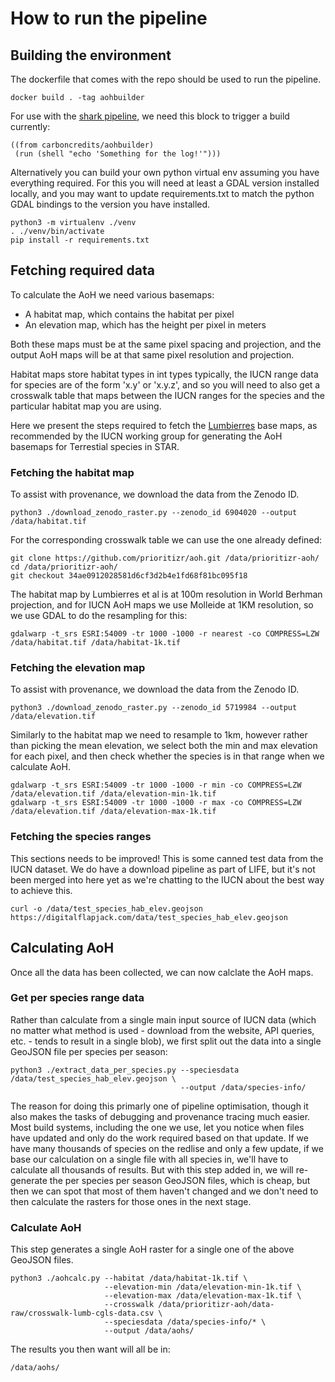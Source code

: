 # How to run the pipeline

## Building the environment

The dockerfile that comes with the repo should be used to run the pipeline.

```
docker build . -tag aohbuilder
```

For use with the [shark pipeline](https://github.com/quantifyearth/shark), we need this block to trigger a build currently:

```shark-build:aohbuilder
((from carboncredits/aohbuilder)
 (run (shell "echo 'Something for the log!'")))
```

Alternatively you can build your own python virtual env assuming you have everything required. For this you will need at least a GDAL version installed locally, and you may want to update requirements.txt to match the python GDAL bindings to the version you have installed.

```
python3 -m virtualenv ./venv
. ./venv/bin/activate
pip install -r requirements.txt
```

## Fetching required data

To calculate the AoH we need various basemaps:

* A habitat map, which contains the habitat per pixel
* An elevation map, which has the height per pixel in meters

Both these maps must be at the same pixel spacing and projection, and the output AoH maps will be at that same pixel resolution and projection.

Habitat maps store habitat types in int types typically, the IUCN range data for species are of the form 'x.y' or 'x.y.z', and so you will need to also get a crosswalk table that maps between the IUCN ranges for the species and the particular habitat map you are using.

Here we present the steps required to fetch the [Lumbierres](https://zenodo.org/records/6904020) base maps, as recommended by the IUCN working group for generating the AoH basemaps for Terrestial species in STAR.

### Fetching the habitat map

To assist with provenance, we download the data from the Zenodo ID.

```shark-run:aohbuilder
python3 ./download_zenodo_raster.py --zenodo_id 6904020 --output /data/habitat.tif
```

For the corresponding crosswalk table we can use the one already defined:

```shark-run:aohbuilder
git clone https://github.com/prioritizr/aoh.git /data/prioritizr-aoh/
cd /data/prioritizr-aoh/
git checkout 34ae0912028581d6cf3d2b4e1fd68f81bc095f18
```

The habitat map by Lumbierres et al is at 100m resolution in World Berhman projection, and for IUCN AoH maps we use Molleide at 1KM resolution, so we use GDAL to do the resampling for this:

```shark-run:aohbuilder
gdalwarp -t_srs ESRI:54009 -tr 1000 -1000 -r nearest -co COMPRESS=LZW  /data/habitat.tif /data/habitat-1k.tif
```

### Fetching the elevation map

To assist with provenance, we download the data from the Zenodo ID.

```shark-run:aohbuilder
python3 ./download_zenodo_raster.py --zenodo_id 5719984 --output /data/elevation.tif
```

Similarly to the habitat map we need to resample to 1km, however rather than picking the mean elevation, we select both the min and max elevation for each pixel, and then check whether the species is in that range when we calculate AoH.

```shark-run:aohbuilder
gdalwarp -t_srs ESRI:54009 -tr 1000 -1000 -r min -co COMPRESS=LZW  /data/elevation.tif /data/elevation-min-1k.tif
gdalwarp -t_srs ESRI:54009 -tr 1000 -1000 -r max -co COMPRESS=LZW  /data/elevation.tif /data/elevation-max-1k.tif
```

### Fetching the species ranges

This sections needs to be improved! This is some canned test data from the IUCN dataset. We do have a download pipeline as part of LIFE, but it's not been merged into here yet as we're chatting to the IUCN about the best way to achieve this.

```shark-run:aohbuilder
curl -o /data/test_species_hab_elev.geojson https://digitalflapjack.com/data/test_species_hab_elev.geojson
```

## Calculating AoH

Once all the data has been collected, we can now calclate the AoH maps.

### Get per species range data

Rather than calculate from a single main input source of IUCN data (which no matter what method is used - download from the website, API queries, etc. - tends to result in a single blob), we first split out the data into a single GeoJSON file per species per season:

```shark-run:aohbuilder
python3 ./extract_data_per_species.py --speciesdata /data/test_species_hab_elev.geojson \
                                      --output /data/species-info/
```

The reason for doing this primarly one of pipeline optimisation, though it also makes the tasks of debugging and provenance tracing much easier. Most build systems, including the one we use, let you notice when files have updated and only do the work required based on that update. If we have many thousands of species on the redlise and only a few update, if we base our calculation on a single file with all species in, we'll have to calculate all thousands of results. But with this step added in, we will re-generate the per species per season GeoJSON files, which is cheap, but then we can spot that most of them haven't changed and we don't need to then calculate the rasters for those ones in the next stage.

### Calculate AoH

This step generates a single AoH raster for a single one of the above GeoJSON files.

```shark-run:aohbuilder
python3 ./aohcalc.py --habitat /data/habitat-1k.tif \
                     --elevation-min /data/elevation-min-1k.tif \
                     --elevation-max /data/elevation-max-1k.tif \
                     --crosswalk /data/prioritizr-aoh/data-raw/crosswalk-lumb-cgls-data.csv \
                     --speciesdata /data/species-info/* \
                     --output /data/aohs/
```

The results you then want will all be in:

```shark-publish
/data/aohs/
```